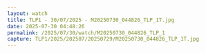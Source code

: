 ```yaml
---
layout: watch
title: TLP1 - 30/07/2025 - M20250730_044826_TLP_1T.jpg
date: 2025-07-30 04:48:26
permalink: /2025/07/30/watch/M20250730_044826_TLP_1
capture: TLP1/2025/202507/20250729/M20250730_044826_TLP_1T.jpg
---
```

